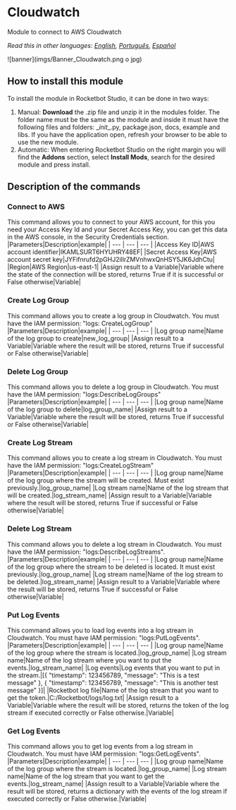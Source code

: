 # Cloudwatch
  
Module to connect to AWS Cloudwatch  

*Read this in other languages: [English](Manual_Cloudwatch.md), [Português](Manual_Cloudwatch.pr.md), [Español](Manual_Cloudwatch.es.md)*
  
![banner](imgs/Banner_Cloudwatch.png o jpg)
## How to install this module
  
To install the module in Rocketbot Studio, it can be done in two ways:
1. Manual: __Download__ the .zip file and unzip it in the modules folder. The folder name must be the same as the module and inside it must have the following files and folders: \__init__.py, package.json, docs, example and libs. If you have the application open, refresh your browser to be able to use the new module.
2. Automatic: When entering Rocketbot Studio on the right margin you will find the **Addons** section, select **Install Mods**, search for the desired module and press install.  


## Description of the commands

### Connect to AWS
  
This command allows you to connect to your AWS account, for this you need your Access Key Id and your Secret Access Key, you can get this data in the AWS console, in the Security Credentials section.
|Parameters|Description|example|
| --- | --- | --- |
|Access Key ID|AWS account identifier|IKAMLSURT6HYUHRY48EF|
|Secret Access Key|AWS account secret key|JYFifnrufd2pGHJ2illrZMVnhwxQnHSY5JK6JdhCtu|
|Region|AWS Region|us-east-1|
|Assign result to a Variable|Variable where the state of the connection will be stored, returns True if it is successful or False otherwise|Variable|

### Create Log Group
  
This command allows you to create a log group in Cloudwatch. You must have the IAM permission: "logs: CreateLogGroup"
|Parameters|Description|example|
| --- | --- | --- |
|Log group name|Name of the log group to create|new_log_group|
|Assign result to a Variable|Variable where the result will be stored, returns True if successful or False otherwise|Variable|

### Delete Log Group
  
This command allows you to delete a log group in Cloudwatch. You must have the IAM permission: "logs:DescribeLogGroups"
|Parameters|Description|example|
| --- | --- | --- |
|Log group name|Name of the log group to delete|log_group_name|
|Assign result to a Variable|Variable where the result will be stored, returns True if successful or False otherwise|Variable|

### Create Log Stream
  
This command allows you to create a log stream in Cloudwatch. You must have the IAM permission: "logs:CreateLogStream"
|Parameters|Description|example|
| --- | --- | --- |
|Log group name|Name of the log group where the stream will be created. Must exist previously.|log_group_name|
|Log stream name|Name of the log stream that will be created.|log_stream_name|
|Assign result to a Variable|Variable where the result will be stored, returns True if successful or False otherwise|Variable|

### Delete Log Stream
  
This command allows you to delete a log stream in Cloudwatch. You must have the IAM permission: "logs:DescribeLogStreams".
|Parameters|Description|example|
| --- | --- | --- |
|Log group name|Name of the log group where the stream to be deleted is located. It must exist previously.|log_group_name|
|Log stream name|Name of the log stream to be deleted.|log_stream_name|
|Assign result to a Variable|Variable where the result will be stored, returns True if successful or False otherwise|Variable|

### Put Log Events
  
This command allows you to load log events into a log stream in Cloudwatch. You must have IAM permission: "logs:PutLogEvents".
|Parameters|Description|example|
| --- | --- | --- |
|Log group name|Name of the log group where the stream is located.|log_group_name|
|Log stream name|Name of the log stream where you want to put the events.|log_stream_name|
|Log events|Log events that you want to put in the stream.|[{
  "timestamp": 123456789,
  "message": "This is a test message"
}, {
  "timestamp": 123456789,
  "message": "This is another test message"
}]|
|Rocketbot log file|Name of the log stream that you want to get the token.|C:/Rocketbot/logs/log.txt|
|Assign result to a Variable|Variable where the result will be stored, returns the token of the log stream if executed correctly or False otherwise.|Variable|

### Get Log Events
  
This command allows you to get log events from a log stream in Cloudwatch. You must have IAM permission: "logs:GetLogEvents".
|Parameters|Description|example|
| --- | --- | --- |
|Log group name|Name of the log group where the stream is located.|log_group_name|
|Log stream name|Name of the log stream that you want to get the events.|log_stream_name|
|Assign result to a Variable|Variable where the result will be stored, returns a dictionary with the events of the log stream if executed correctly or False otherwise.|Variable|
